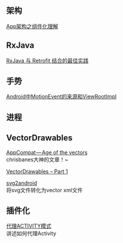 ## 架构

[App架构之组件化理解
](http://wangxinghe.me/blog/2016-03-20/architecture-componentization/)


## RxJava

[RxJava 与 Retrofit 结合的最佳实践](http://gank.io/post/56e80c2c677659311bed9841)



## 手势


[Android中MotionEvent的来源和ViewRootImpl](http://blog.csdn.net/singwhatiwanna/article/details/50775201)



## 进程



## VectorDrawables
[AppCompat — Age of the vectors
](https://medium.com/@chrisbanes/appcompat-v23-2-age-of-the-vectors-91cbafa87c88#.x057lap3l)    
chrisbanes大神的文章！~  

[VectorDrawables – Part 1
](https://blog.stylingandroid.com/vectordrawables-part-1/)  

[svg2android](http://inloop.github.io/svg2android/)  
将svg文件转化为vector xml文件


## 插件化

[代理ACTIVITY模式
](https://zhuanlan.zhihu.com/p/21335594?f3fb8ead20=dafca61abd3171ed5bf8b55ab023f7cf)  
讲述如何代理Activity  



